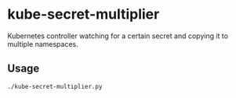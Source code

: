 # kube-secret-multiplier

Kubernetes controller watching for a certain secret and copying it to multiple namespaces.

## Usage

`./kube-secret-multiplier.py`
